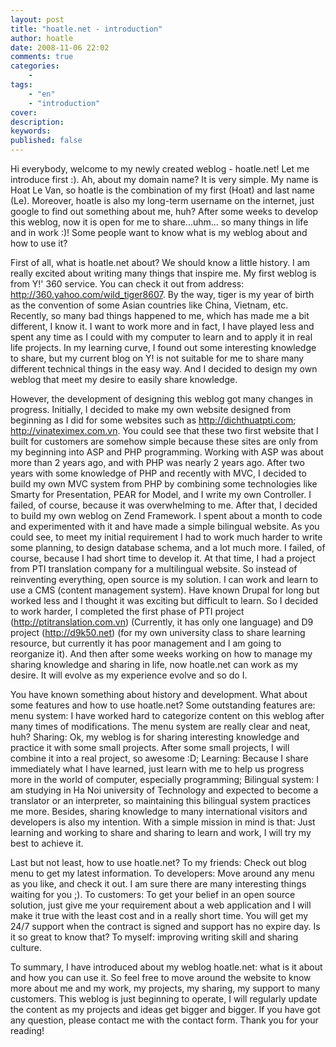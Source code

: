 ```yaml
---
layout: post
title: "hoatle.net - introduction"
author: hoatle
date: 2008-11-06 22:02
comments: true
categories:
    -
tags:
    - "en"
    - "introduction"
cover:
description:
keywords:
published: false
---
```


Hi everybody, welcome to my newly created weblog - hoatle.net! Let me introduce first :). Ah, about my domain name? It is very simple. My name is Hoat Le Van, so hoatle is the combination of my first (Hoat) and last name (Le). Moreover, hoatle is also my long-term username on the internet, just google to find out something about me, huh? After some weeks to develop this weblog, now it is open for me to share...uhm... so many things in life and in work :)! Some people want to know what is my weblog about and how to use it?

<!-- more -->

First of all, what is hoatle.net about? We should know a little history. I am really excited about writing many things that inspire me. My first weblog is from Y!' 360 service. You can check it out from address: http://360.yahoo.com/wild_tiger8607. By the way, tiger is my year of birth as the convention of some Asian countries like China, Vietnam, etc. Recently, so many bad things happened to me, which has made me a bit different, I know it. I want to work more and in fact, I have played less and spent any time as I could with my computer to learn and to apply it in real life projects. In my learning curve, I found out some interesting knowledge to share, but my current blog on Y! is not suitable for me to share many different technical things in the easy way. And I decided to design my own weblog that meet my desire to easily share knowledge.

However, the development of designing this weblog got many changes in progress. Initially, I decided to make my own website designed from beginning as I did for some websites such as http://dichthuatpti.com; http://vinateximex.com.vn. You could see that these two first website that I built for customers are somehow simple because these sites are only from my beginning into ASP and PHP programming. Working with ASP was about more than 2 years ago, and with PHP was nearly 2 years ago. After two years with some knowledge of PHP and recently with MVC, I decided to build my own MVC system from PHP by combining some technologies like Smarty for Presentation, PEAR for Model, and I write my own Controller. I failed, of course, because it was overwhelming to me. After that, I decided to build my own weblog on Zend Framework. I spent about a month to code and experimented with it and have made a simple bilingual website. As you could see, to meet my initial requirement I had to work much harder to write some planning, to design database schema, and a lot much more. I failed, of course, because I had short time to develop it. At that time, I had a project from PTI translation company for a multilingual website. So instead of reinventing everything, open source is my solution. I can work and learn to use a CMS (content management system). Have known Drupal for long but worked less and I thought it was exciting but difficult to learn. So I decided to work harder, I completed the first phase of PTI project (http://ptitranslation.com.vn) (Currently, it has only one language) and D9 project (http://d9k50.net) (for my own university class to share learning resource, but currently it has poor management and I am going to reorganize it). And then after some weeks working on how to manage my sharing knowledge and sharing in life, now hoatle.net can work as my desire. It will evolve as my experience evolve and so do I.

You have known something about history and development. What about some features and how to use hoatle.net? Some outstanding features are: menu system: I have worked hard to categorize content on this weblog after many times of modifications. The menu system are really clear and neat, huh? Sharing: Ok, my weblog is for sharing interesting knowledge and practice it with some small projects. After some small projects, I will combine it into a real project, so awesome :D; Learning: Because I share immediately what I have learned, just learn with me to help us progress more in the world of computer, especially programming; Bilingual system: I am studying in Ha Noi university of Technology and expected to become a translator or an interpreter, so maintaining this bilingual system practices me more. Besides, sharing knowledge to many international visitors and developers is also my intention. With a simple mission in mind is that: Just learning and working to share and sharing to learn and work, I will try my best to achieve it.

Last but not least, how to use hoatle.net? To my friends: Check out blog menu to get my latest information. To developers: Move around any menu as you like, and check it out. I am sure there are many interesting things waiting for you ;). To customers: To get your belief in an open source solution, just give me your requirement about a web application and I will make it true with the least cost and in a really short time. You will get my 24/7 support when the contract is signed and support has no expire day. Is it so great to know that? To myself: improving writing skill and sharing culture.

To summary, I have introduced about my weblog hoatle.net: what is it about and how you can use it. So feel free to move around the website to know more about me and my work, my projects, my sharing, my support to many customers. This weblog is just beginning to operate, I will regularly update the content as my projects and ideas get bigger and bigger. If you have got any question, please contact me with the contact form. Thank you for your reading!